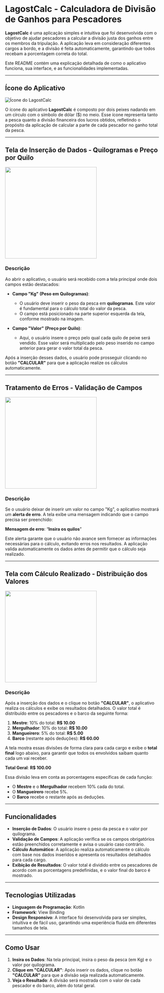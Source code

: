 # LagostCalc - Calculadora de Divisão de Ganhos para Pescadores

**LagostCalc** é uma aplicação simples e intuitiva que foi desenvolvida com o objetivo de ajudar pescadores a calcular a divisão justa dos ganhos entre os membros da tripulação. A aplicação leva em consideração diferentes cargos a bordo, e a divisão é feita automaticamente, garantindo que todos recebam a porcentagem correta do total.

Este README contém uma explicação detalhada de como o aplicativo funciona, sua interface, e as funcionalidades implementadas.

---

## Ícone do Aplicativo

![Ícone do LagostCalc](https://github.com/user-attachments/assets/feb38a29-2e55-4b7a-9bdc-da91a1e33da6)

O ícone do aplicativo **LagostCalc** é composto por dois peixes nadando em um círculo com o símbolo de dólar ($) no meio. Esse ícone representa tanto a pesca quanto a divisão financeira dos lucros obtidos, refletindo o propósito da aplicação de calcular a parte de cada pescador no ganho total da pesca.

---

## Tela de Inserção de Dados - Quilogramas e Preço por Quilo

<img src="https://github.com/user-attachments/assets/a0b31e44-4f74-4965-bef5-229f58242940" width="300" />

### **Descrição**

Ao abrir o aplicativo, o usuário será recebido com a tela principal onde dois campos estão destacados:

- **Campo "Kg" (Peso em Quilogramas)**:
  - O usuário deve inserir o peso da pesca em **quilogramas**. Este valor é fundamental para o cálculo total do valor da pesca.
  - O campo está posicionado na parte superior esquerda da tela, conforme mostrado na imagem.

- **Campo "Valor" (Preço por Quilo)**:
  - Aqui, o usuário insere o preço pelo qual cada quilo de peixe será vendido. Esse valor será multiplicado pelo peso inserido no campo anterior para gerar o valor total da pesca.

Após a inserção desses dados, o usuário pode prosseguir clicando no botão **"CALCULAR"** para que a aplicação realize os cálculos automaticamente.

---

## Tratamento de Erros - Validação de Campos

<img src="https://github.com/user-attachments/assets/e1e77a48-df11-4470-9c02-196fc2efb15e" width="300" />

### **Descrição**

Se o usuário deixar de inserir um valor no campo "Kg", o aplicativo mostrará um **alerta de erro**. A tela exibe uma mensagem indicando que o campo precisa ser preenchido:

**Mensagem de erro**: “**Insira os quilos**”

Este alerta garante que o usuário não avance sem fornecer as informações necessárias para o cálculo, evitando erros nos resultados. A aplicação valida automaticamente os dados antes de permitir que o cálculo seja realizado.

---

## Tela com Cálculo Realizado - Distribuição dos Valores

<img src="https://github.com/user-attachments/assets/4bc8c06b-5241-4196-8aac-22024ec5b657" width="300" />

### **Descrição**

Após a inserção dos dados e o clique no botão **"CALCULAR"**, o aplicativo realiza os cálculos e exibe os resultados detalhados. O valor total é distribuído entre os pescadores e o barco da seguinte forma:

1. **Mestre**: 10% do total: **R$ 10.00**
2. **Mergulhador**: 10% do total: **R$ 10.00**
3. **Mangueirero**: 5% do total: **R$ 5.00**
4. **Barco** (restante após deduções): **R$ 60.00**

A tela mostra essas divisões de forma clara para cada cargo e exibe o **total final** logo abaixo, para garantir que todos os envolvidos saibam quanto cada um vai receber.

**Total Geral**: **R$ 100.00**

Essa divisão leva em conta as porcentagens específicas de cada função:

- O **Mestre** e o **Mergulhador** recebem 10% cada do total.
- O **Mangueirero** recebe 5%.
- O **Barco** recebe o restante após as deduções.

---

## Funcionalidades

- **Inserção de Dados**: O usuário insere o peso da pesca e o valor por quilograma.
- **Validação de Campos**: A aplicação verifica se os campos obrigatórios estão preenchidos corretamente e avisa o usuário caso contrário.
- **Cálculo Automático**: A aplicação realiza automaticamente o cálculo com base nos dados inseridos e apresenta os resultados detalhados para cada cargo.
- **Exibição de Resultados**: O valor total é dividido entre os pescadores de acordo com as porcentagens predefinidas, e o valor final do barco é mostrado.

---

## Tecnologias Utilizadas

- **Linguagem de Programação**: Kotlin
- **Framework**: View Binding
- **Design Responsivo**: A interface foi desenvolvida para ser simples, intuitiva e de fácil uso, garantindo uma experiência fluida em diferentes tamanhos de tela.

---

## Como Usar

1. **Insira os Dados**: Na tela principal, insira o peso da pesca (em Kg) e o valor por quilograma.
2. **Clique em "CALCULAR"**: Após inserir os dados, clique no botão **"CALCULAR"** para que a divisão seja realizada automaticamente.
3. **Veja o Resultado**: A divisão será mostrada com o valor de cada pescador e do barco, além do total geral.
